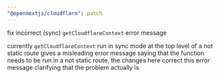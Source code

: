 ```yaml
---
"@opennextjs/cloudflare": patch
---
```


fix incorrect (sync) `getCloudflareContext` error message

currently `getCloudflareContext` run in sync mode at the top level of a not static route
gives a misleading error message saying that the function needs to be run in a not static
route, the changes here correct this error message clarifying that the problem actually is
